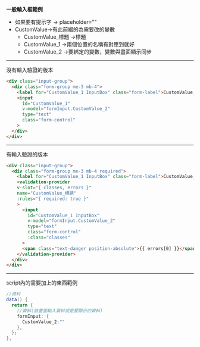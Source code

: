 **一般輸入框範例**
 - 如果要有提示字 -> placeholder=""
 - CustomValue->有此前綴的為需要改的變數
    - CustomValue_標題 ->標題
    - CustomValue_1 ->兩個位置的名稱有對應到就好
    - CustomValue_2 ->要綁定的變數，變數與畫面顯示同步
 ___
沒有輸入驗證的版本
```html
<div class="input-group">
  <div class="form-group me-3 mb-4">
    <label for="CustomValue_1 InputBox" class="form-label">CustomValue_標題</label>
    <input
      id="CustomValue_1"
      v-model="formInput.CustomValue_2"
      type="text"
      class="form-control"
    >
  </div>
</div>
```
___
 有輸入驗證的版本
```html
<div class="input-group">
  <div class="form-group me-3 mb-4 required">
    <label for="CustomValue_1 InputBox" class="form-label">CustomValue_標題</label>
    <validation-provider
    v-slot="{ classes, errors }"
    name="CustomValue_標題"
    :rules="{ required: true }"
    >
      <input
        id="CustomValue_1 InputBox"
        v-model="formInput.CustomValue_2"
        type="text"
        class="form-control"
        :class="classes"
      >
      <span class="text-danger position-absolute">{{ errors[0] }}</span>
    </validation-provider>
  </div>
</div>
```
___

script內的需要加上的東西範例
```C#
//資料
data() {
  return {
    //資料(該畫面輸入資料或是要顯示的資料)
    formInput: {
      CustomValue_2:""
    },
  };
},
```
